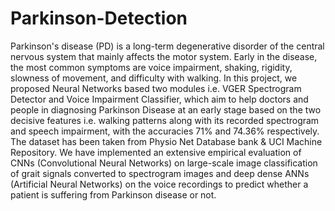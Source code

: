 # Parkinson-Detection

Parkinson's disease (PD) is a long-term degenerative disorder of the central nervous system that mainly affects the motor system. Early in the disease, the most common symptoms are voice impairment, shaking, rigidity, slowness of movement, and difficulty with walking. In this project, we proposed Neural Networks based two modules i.e. VGER Spectrogram Detector and Voice Impairment Classifier, which aim to help doctors and people in diagnosing Parkinson Disease at an early stage based on the two decisive features i.e. walking patterns along with its recorded spectrogram and speech impairment, with the accuracies 71% and 74.36% respectively. The dataset has been taken from Physio Net Database bank & UCI Machine Repository. We have implemented an extensive empirical evaluation of CNNs (Convolutional Neural Networks) on large-scale image classification of grait signals converted to spectrogram images and deep dense ANNs (Artificial Neural Networks) on the voice recordings to predict whether a patient is suffering from Parkinson disease or not.
